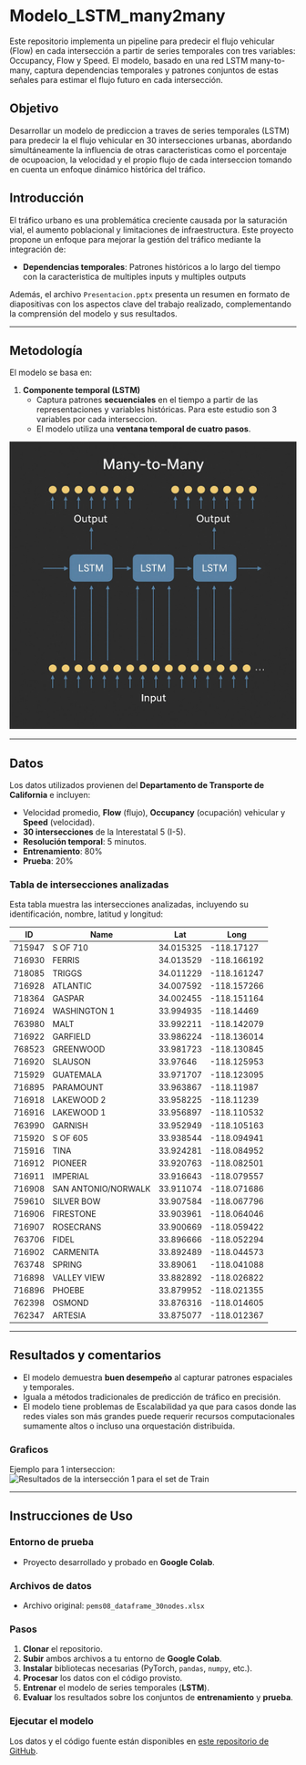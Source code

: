# Modelo_LSTM_many2many
Este repositorio implementa un pipeline para predecir el flujo vehicular (Flow) en cada intersección a partir de series temporales con tres variables: Occupancy, Flow y Speed. El modelo, basado en una red LSTM many-to-many, captura dependencias temporales y patrones conjuntos de estas señales para estimar el flujo futuro en cada intersección.

## Objetivo
Desarrollar un modelo de prediccion a traves de series temporales (LSTM) para predecir la el flujo vehicular en 30 intersecciones urbanas, abordando simultáneamente la influencia de otras caracteristicas como el porcentaje de ocupoacion, la velocidad y el propio flujo de cada interseccion tomando en cuenta un enfoque dinámico histórica del tráfico.

## Introducción
El tráfico urbano es una problemática creciente causada por la saturación vial, el aumento poblacional y limitaciones de infraestructura. Este proyecto propone un enfoque para mejorar la gestión del tráfico mediante la integración de:

- **Dependencias temporales**: Patrones históricos a lo largo del tiempo con la caracteristica de multiples inputs y multiples outputs

Además, el archivo `Presentacion.pptx` presenta un resumen en formato de diapositivas con los aspectos clave del trabajo realizado, complementando la comprensión del modelo y sus resultados.

---

## Metodología
El modelo se basa en:

1. **Componente temporal (LSTM)**  
   - Captura patrones **secuenciales** en el tiempo a partir de las representaciones y variables históricas. Para este estudio son 3 variables por cada interseccion.
   - El modelo utiliza una **ventana temporal de cuatro pasos**.
   
![Arquitectura LSTM](Figura_5.jpg)

---

## Datos
Los datos utilizados provienen del **Departamento de Transporte de California** e incluyen:
- Velocidad promedio, **Flow** (flujo), **Occupancy** (ocupación) vehicular y **Speed** (velocidad).
- **30 intersecciones** de la Interestatal 5 (I-5).
- **Resolución temporal**: 5 minutos.
- **Entrenamiento**: 80%
- **Prueba**: 20%

### Tabla de intersecciones analizadas
Esta tabla muestra las intersecciones analizadas, incluyendo su identificación, nombre, latitud y longitud:

| **ID**  | **Name**               | **Lat**     | **Long**       |
|---------|------------------------|-------------|----------------|
| 715947  | S OF 710               | 34.015325   | -118.17127     |
| 716930  | FERRIS                 | 34.013529   | -118.166192    |
| 718085  | TRIGGS                 | 34.011229   | -118.161247    |
| 716928  | ATLANTIC               | 34.007592   | -118.157266    |
| 718364  | GASPAR                 | 34.002455   | -118.151164    |
| 716924  | WASHINGTON 1           | 33.994935   | -118.14469     |
| 763980  | MALT                   | 33.992211   | -118.142079    |
| 716922  | GARFIELD               | 33.986224   | -118.136014    |
| 768523  | GREENWOOD              | 33.981723   | -118.130845    |
| 716920  | SLAUSON                | 33.97646    | -118.125953    |
| 715929  | GUATEMALA              | 33.971707   | -118.123095    |
| 716895  | PARAMOUNT              | 33.963867   | -118.11987     |
| 716918  | LAKEWOOD 2             | 33.958225   | -118.11239     |
| 716916  | LAKEWOOD 1             | 33.956897   | -118.110532    |
| 763990  | GARNISH                | 33.952949   | -118.105163    |
| 715920  | S OF 605               | 33.938544   | -118.094941    |
| 715916  | TINA                   | 33.924281   | -118.084952    |
| 716912  | PIONEER                | 33.920763   | -118.082501    |
| 716911  | IMPERIAL               | 33.916643   | -118.079557    |
| 716908  | SAN ANTONIO/NORWALK    | 33.911074   | -118.071686    |
| 759610  | SILVER BOW             | 33.907584   | -118.067796    |
| 716906  | FIRESTONE              | 33.903961   | -118.064046    |
| 716907  | ROSECRANS              | 33.900669   | -118.059422    |
| 763706  | FIDEL                  | 33.896666   | -118.052294    |
| 716902  | CARMENITA              | 33.892489   | -118.044573    |
| 763748  | SPRING                 | 33.89061    | -118.041088    |
| 716898  | VALLEY VIEW            | 33.882892   | -118.026822    |
| 716896  | PHOEBE                 | 33.879952   | -118.021355    |
| 762398  | OSMOND                 | 33.876316   | -118.014605    |
| 762347  | ARTESIA                | 33.875077   | -118.012367    |

---

## Resultados y comentarios
- El modelo demuestra **buen desempeño** al capturar patrones espaciales y temporales.
- Iguala a métodos tradicionales de predicción de tráfico en precisión.
- El modelo tiene problemas de Escalabilidad ya que para casos donde las redes viales son más grandes puede requerir recursos computacionales sumamente altos o incluso una orquestación distribuida.

### Graficos 
Ejemplo para 1 interseccion:
![Resultados de la intersección 1 para el set de Train](Figura_8A.png)  

---

## Instrucciones de Uso

### Entorno de prueba
- Proyecto desarrollado y probado en **Google Colab**.

### Archivos de datos
- Archivo original: `pems08_dataframe_30nodes.xlsx`  

### Pasos
1. **Clonar** el repositorio.
2. **Subir** ambos archivos a tu entorno de **Google Colab**.
3. **Instalar** bibliotecas necesarias (PyTorch, `pandas`, `numpy`, etc.).
4. **Procesar** los datos con el código provisto.
5. **Entrenar** el modelo de series temporales (**LSTM**).
6. **Evaluar** los resultados sobre los conjuntos de **entrenamiento** y **prueba**.

### Ejecutar el modelo
Los datos y el código fuente están disponibles en [este repositorio de GitHub](https://github.com/tu_usuario/tu_repositorio).
